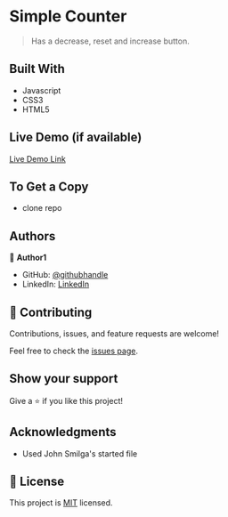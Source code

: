 # Simple Counter

> Has a decrease, reset and increase button.


## Built With

- Javascript
- CSS3
- HTML5

## Live Demo (if available)

[Live Demo Link](https://relaxed-wescoff-69eb6f.netlify.app)


## To Get a Copy
- clone repo 


## Authors

👤 **Author1**

- GitHub: [@githubhandle](https://github.com/gracekabaghe)
- LinkedIn: [LinkedIn](https://linkedin.com/in/grace-kabaghe)

## 🤝 Contributing

Contributions, issues, and feature requests are welcome!

Feel free to check the [issues page](../../issues/).

## Show your support

Give a ⭐️ if you like this project!

## Acknowledgments

- Used John Smilga's started file

## 📝 License

This project is [MIT](./MIT.md) licensed.

